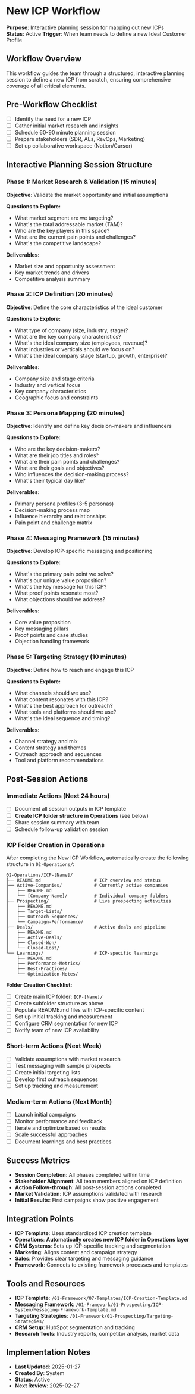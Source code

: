 # New ICP Workflow
**Purpose**: Interactive planning session for mapping out new ICPs  
**Status**: Active
**Trigger**: When team needs to define a new Ideal Customer Profile

## Workflow Overview
This workflow guides the team through a structured, interactive planning session to define a new ICP from scratch, ensuring comprehensive coverage of all critical elements.

## Pre-Workflow Checklist
- [ ] Identify the need for a new ICP
- [ ] Gather initial market research and insights
- [ ] Schedule 60-90 minute planning session
- [ ] Prepare stakeholders (SDR, AEs, RevOps, Marketing)
- [ ] Set up collaborative workspace (Notion/Cursor)

## Interactive Planning Session Structure

### Phase 1: Market Research & Validation (15 minutes)
**Objective**: Validate the market opportunity and initial assumptions

**Questions to Explore:**
- What market segment are we targeting?
- What's the total addressable market (TAM)?
- Who are the key players in this space?
- What are the current pain points and challenges?
- What's the competitive landscape?

**Deliverables:**
- Market size and opportunity assessment
- Key market trends and drivers
- Competitive analysis summary

### Phase 2: ICP Definition (20 minutes)
**Objective**: Define the core characteristics of the ideal customer

**Questions to Explore:**
- What type of company (size, industry, stage)?
- What are the key company characteristics?
- What's the ideal company size (employees, revenue)?
- What industries or verticals should we focus on?
- What's the ideal company stage (startup, growth, enterprise)?

**Deliverables:**
- Company size and stage criteria
- Industry and vertical focus
- Key company characteristics
- Geographic focus and constraints

### Phase 3: Persona Mapping (20 minutes)
**Objective**: Identify and define key decision-makers and influencers

**Questions to Explore:**
- Who are the key decision-makers?
- What are their job titles and roles?
- What are their pain points and challenges?
- What are their goals and objectives?
- Who influences the decision-making process?
- What's their typical day like?

**Deliverables:**
- Primary persona profiles (3-5 personas)
- Decision-making process map
- Influence hierarchy and relationships
- Pain point and challenge matrix

### Phase 4: Messaging Framework (15 minutes)
**Objective**: Develop ICP-specific messaging and positioning

**Questions to Explore:**
- What's the primary pain point we solve?
- What's our unique value proposition?
- What's the key message for this ICP?
- What proof points resonate most?
- What objections should we address?

**Deliverables:**
- Core value proposition
- Key messaging pillars
- Proof points and case studies
- Objection handling framework

### Phase 5: Targeting Strategy (10 minutes)
**Objective**: Define how to reach and engage this ICP

**Questions to Explore:**
- What channels should we use?
- What content resonates with this ICP?
- What's the best approach for outreach?
- What tools and platforms should we use?
- What's the ideal sequence and timing?

**Deliverables:**
- Channel strategy and mix
- Content strategy and themes
- Outreach approach and sequences
- Tool and platform recommendations

## Post-Session Actions

### Immediate Actions (Next 24 hours)
- [ ] Document all session outputs in ICP template
- [ ] **Create ICP folder structure in Operations** (see below)
- [ ] Share session summary with team
- [ ] Schedule follow-up validation session

### ICP Folder Creation in Operations
After completing the New ICP Workflow, automatically create the following structure in `02-Operations/`:

```
02-Operations/ICP-[Name]/
├── README.md                    # ICP overview and status
├── Active-Companies/            # Currently active companies
│   ├── README.md
│   └── [Company-Name]/          # Individual company folders
├── Prospecting/                 # Live prospecting activities
│   ├── README.md
│   ├── Target-Lists/
│   ├── Outreach-Sequences/
│   └── Campaign-Performance/
├── Deals/                       # Active deals and pipeline
│   ├── README.md
│   ├── Active-Deals/
│   ├── Closed-Won/
│   └── Closed-Lost/
└── Learnings/                   # ICP-specific learnings
    ├── README.md
    ├── Performance-Metrics/
    ├── Best-Practices/
    └── Optimization-Notes/
```

**Folder Creation Checklist:**
- [ ] Create main ICP folder: `ICP-[Name]/`
- [ ] Create subfolder structure as above
- [ ] Populate README.md files with ICP-specific content
- [ ] Set up initial tracking and measurement
- [ ] Configure CRM segmentation for new ICP
- [ ] Notify team of new ICP availability

### Short-term Actions (Next Week)
- [ ] Validate assumptions with market research
- [ ] Test messaging with sample prospects
- [ ] Create initial targeting lists
- [ ] Develop first outreach sequences
- [ ] Set up tracking and measurement

### Medium-term Actions (Next Month)
- [ ] Launch initial campaigns
- [ ] Monitor performance and feedback
- [ ] Iterate and optimize based on results
- [ ] Scale successful approaches
- [ ] Document learnings and best practices

## Success Metrics
- **Session Completion**: All phases completed within time
- **Stakeholder Alignment**: All team members aligned on ICP definition
- **Action Follow-through**: All post-session actions completed
- **Market Validation**: ICP assumptions validated with research
- **Initial Results**: First campaigns show positive engagement

## Integration Points
- **ICP Template**: Uses standardized ICP creation template
- **Operations**: **Automatically creates new ICP folder in Operations layer**
- **CRM Systems**: Sets up ICP-specific tracking and segmentation
- **Marketing**: Aligns content and campaign strategy
- **Sales**: Provides clear targeting and messaging guidance
- **Framework**: Connects to existing framework processes and templates

## Tools and Resources
- **ICP Template**: `/01-Framework/07-Templates/ICP-Creation-Template.md`
- **Messaging Framework**: `/01-Framework/01-Prospecting/ICP-System/Messaging-Framework-Template.md`
- **Targeting Strategies**: `/01-Framework/01-Prospecting/Targeting-Strategies/`
- **CRM Setup**: HubSpot segmentation and tracking
- **Research Tools**: Industry reports, competitor analysis, market data

## Implementation Notes
- **Last Updated**: 2025-01-27
- **Created By**: System
- **Status**: Active
- **Next Review**: 2025-02-27

